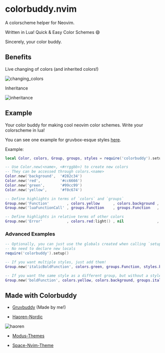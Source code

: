 # colorbuddy.nvim

A colorscheme helper for Neovim.

Written in Lua! Quick & Easy Color Schemes :smile:

Sincerely, your color buddy.

## Benefits

Live changing of colors (and inherited colors!)

![changing_colors](https://raw.githubusercontent.com/tjdevries/media.repo/3c0eedb38a51e45d2455fc167535de1fd0cfc99d/colorbuddy.nvim/_simple.svg)

Inheritance

![inheritance](https://raw.githubusercontent.com/tjdevries/media.repo/3c0eedb38a51e45d2455fc167535de1fd0cfc99d/colorbuddy.nvim/_inheritance.svg)

## Example

Your color buddy for making cool neovim color schemes. Write your colorscheme in lua!

You can see one example for gruvbox-esque styles [here](https://github.com/tjdevries/gruvbuddy.nvim).

Example:

```lua
local Color, colors, Group, groups, styles = require('colorbuddy').setup()

-- Use Color.new(<name>, <#rrggbb>) to create new colors
-- They can be accessed through colors.<name>
Color.new('background',  '#282c34')
Color.new('red',         '#cc6666')
Color.new('green',       '#99cc99')
Color.new('yellow',      '#f0c674')

-- Define highlights in terms of `colors` and `groups`
Group.new('Function'        , colors.yellow      , colors.background , styles.bold)
Group.new('luaFunctionCall' , groups.Function    , groups.Function   , groups.Function)

-- Define highlights in relative terms of other colors
Group.new('Error'           , colors.red:light() , nil               , s.bold)
```


### Advanced Examples

```lua
-- Optionally, you can just use the globals created when calling `setup()`
-- No need to declare new locals
require('colorbuddy').setup()

-- If you want multiple styles, just add them!
Group.new('italicBoldFunction', colors.green, groups.Function, styles.bold + styles.italic)

-- If you want the same style as a different group, but without a style: just subtract it!
Group.new('boldFunction', colors.yellow, colors.background, groups.italicBoldFunction - styles.italic)
```

## Made with Colorbuddy

- [Gruvbuddy](https://github.com/tjdevries/gruvbuddy.nvim) (Made by me!)

- [Haoren-Nordic](https://github.com/haorenW1025/config/blob/master/.config/nvim/lua/color.lua)

![haoren](https://raw.githubusercontent.com/tjdevries/media.repo/master/colorbuddy.nvim/haoren_nord_scheme.png)

- [Modus-Themes](https://github.com/ishan9299/modus-theme-vim)

- [Space-Nvim-Theme](https://github.com/Th3Whit3Wolf/space-nvim-theme)
